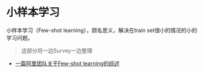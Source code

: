 # 小样本学习

小样本学习（Few-shot learning），顾名思义，解决在train set很小的情况的小的学习问题。

> 这部分将一边Survey一边整理

* [一篇阿里团队关于Few-shot learning的综述](https://zhuanlan.zhihu.com/p/61215293)